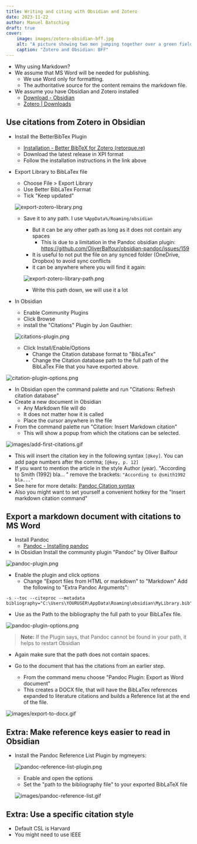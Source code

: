 ```yaml
---
title: Writing and citing with Obsidian and Zotero
date: 2023-11-22
author: Manuel Batsching
draft: true
cover:
    image: images/zotero-obsidian-bff.jpg
    alt: "A picture showing two men jumping together over a green field. Instead of heads they have the Zotero and Obsidian logo respectively."
    caption: "Zotero and Obsidian: BFF"
---
```




- Why using Markdown?
- We assume that MS Word will be needed for publishing.
  - We use Word only for formatting.
  - The authoritative source for the content remains the markdown file.
- We assume you have Obsidian and Zotero installed
  - [Download - Obsidian](https://obsidian.md/download)
  - [Zotero | Downloads](https://www.zotero.org/download/)

## Use citations from Zotero in Obsidian

- Install the BetterBibTex Plugin
  - [Installation - Better BibTeX for Zotero (retorque.re)](https://retorque.re/zotero-better-bibtex/installation/index.html)
  - Download the latest release in XPI format
  - Follow the installation instructions in the link above

- Export Library to BibLaTex file
  - Choose File > Export Library
  - Use Better BibLaTex Format
  - Tick "Keep updated"
  
  ![export-zotero-library.png](images/export-zotero-library.png)
  - Save it to any path. I use `%AppData%/Roaming/obsidian`
    - But it can be any other path as long as it does not contain any spaces
      - This is due to a limitation in the Pandoc obsidian plugin: https://github.com/OliverBalfour/obsidian-pandoc/issues/159
    - It is useful to not put the file on any synced folder (OneDrive, Dropbox) to avoid sync conflicts
    - it can be anywhere where you will find it again:
    
    ![export-zotero-library-path.png](images/export-zotero-library-path.png)
    - Write this path down, we will use it a lot
- In Obsidian 
  - Enable Community Plugins
  - Click Browse
  - install the "Citations" Plugin by Jon Gauthier: 

  ![citations-plugin.png](images/citations-plugin.png)
  - Click Install/Enable/Options
    - Change the Citation database format to "BibLaTex"
    - Change the Citation database path to the full path of the BibLaTex File that you have exported above.

![citation-plugin-options.png](images/citation-plugin-options.png)

- In Obsidian open the command palette and run "Citations: Refresh citation database"
- Create a new document in Obsidian 
  - Any Markdown file will do
  - It does not matter how it is called
  - Place the cursor anywhere in the file
- From the command palette run "Citation: Insert Markdown citation"
  - This will show a popup from which the citations can be selected.

 ![images/add-first-citations.gif](images/add-first-citations.gif)
  - This will insert the citation key in the following syntax `[@key]`. You can add page numbers after the comma; `[@key, p. 12]`
  - If you want to mention the article in the style Author (year). "According to Smith (1992) bla... " remove the brackets: `"According to @smith1992 bla..."`
  - See here for more details: [Pandoc Citation syntax](https://pandoc.org/chunkedhtml-demo/8.20-citation-syntax.html)
  - Also you might want to set yourself a convenient hotkey for the "Insert markdown citation command"
## Export a markdown document with citations to MS Word

- Install Pandoc
  -  [Pandoc - Installing pandoc](https://pandoc.org/installing.html)
- In Obsidian Install the community plugin "Pandoc" by Oliver Balfour

![pandoc-plugin.png](images/pandoc-plugin.png)

  - Enable the plugin and click options
    - Change "Export files from HTML or markdown" to "Markdown"
    Add the following to "Extra Pandoc Arguments":

```shell
-s --toc --citeproc --metadata bibliography="C:\Users\YOURUSER\AppData\Roaming\obsidian\MyLibrary.bib"
```

- Use as the Path to the bibliography the full path to your BibLaTex file.
    
![pandoc-plugin-options.png](images/pandoc-plugin-options.png)
    
   > **Note:** If the Plugin says, that Pandoc cannot be found in your path, it helps to restart Obsidian
  
  - Again make sure that the path does not contain spaces.

- Go to the document that has the citations from an earlier step.
  - From the command menu choose "Pandoc Plugin: Export as Word document"
  - This creates a DOCX file, that will have the BibLaTex references expanded to literature citations and builds a Reference list at the end of the file.
  
![images/export-to-docx.gif](images/export-to-docx.gif)


## Extra: Make reference keys easier to read in Obsidian

- Install the Pandoc Reference List Plugin by mgmeyers:
  
  ![pandoc-reference-list-plugin.png](images/pandoc-reference-list-plugin.png)
  
  - Enable and open the options
  - Set the "path to the bibliography file" to your exported BibLaTeX file
  
  ![images/pandoc-reference-list.gif](images/pandoc-reference-list.gif)
  
## Extra: Use a specific citation style

- Default CSL is Harvard
- You might need to use IEEE